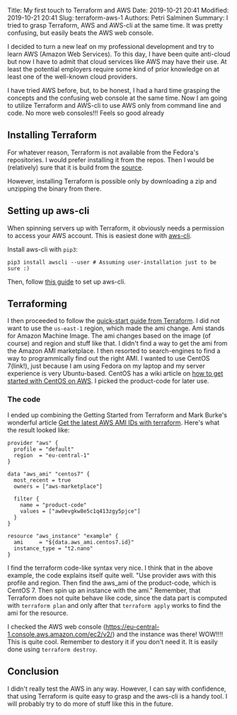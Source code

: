 Title: My first touch to Terraform and AWS 
Date: 2019-10-21 20:41
Modified: 2019-10-21 20:41
Slug: terraform-aws-1
Authors: Petri Salminen
Summary: I tried to grasp Terraform, AWS and AWS-cli at the same time. It was pretty confusing, but easily beats the AWS web console.

I decided to turn a new leaf on my professional development and try to learn AWS (Amazon Web Services). To this day, I have been quite anti-cloud but now I have to admit that cloud services like AWS may have their use. At least the potential employers require some kind of prior knowledge on at least one of the well-known cloud providers.

I have tried AWS before, but, to be honest, I had a hard time grasping the concepts and the confusing web console at the same time. Now I am going to utilize Terraform and AWS-cli to use AWS only from command line and code. No more web consoles!!! Feels so good already

## Installing Terraform

For whatever reason, Terraform is not available from the Fedora's repositories. I would prefer installing it from the repos. Then I would be (relatively) sure that it is build from the [source](https://github.com/hashicorp/terraform). 

However, installing Terraform is possible only by downloading a zip and unzipping the binary from there. 

## Setting up aws-cli

When spinning servers up with Terraform, it obviously needs a permission to access your AWS account. This is easiest done with [aws-cli](https://github.com/aws/aws-cli).

Install aws-cli with `pip3`:

```
pip3 install awscli --user # Assuming user-installation just to be sure :)
```

Then, follow [this guide](https://docs.aws.amazon.com/cli/latest/userguide/cli-chap-configure.html) to set up aws-cli. 

## Terraforming

I then proceeded to follow the [quick-start guide from Terraform](https://learn.hashicorp.com/terraform/getting-started/build). I did not want to use the `us-east-1` region, which made the ami change. Ami stands for Amazon Machine Image. The ami changes based on the image (of course) and region and stuff like that. I didn't find a way to get the ami from the Amazon AMI marketplace. I then resorted to search-engines to find a way to programmically find out the right AMI. I wanted to use CentOS 7(link!), just because I am using Fedora on my laptop and my server experience is very Ubuntu-based.  CentOS has a wiki article on [how to get started with CentOS on AWS](https://wiki.centos.org/Cloud/AWS). I picked the product-code for later use.

### The code

I ended up combining the Getting Started from Terraform and Mark Burke's wonderful article [Get the latest AWS AMI IDs with terraform](https://letslearndevops.com/2018/08/23/terraform-get-latest-centos-ami/). Here's what the result looked like:

```
provider "aws" {
  profile = "default"
  region  = "eu-central-1"
}

data "aws_ami" "centos7" {
  most_recent = true
  owners = ["aws-marketplace"]

  filter {
    name = "product-code"
    values = ["aw0evgkw8e5c1q413zgy5pjce"]
  }
}

resource "aws_instance" "example" {
  ami     = "${data.aws_ami.centos7.id}"
  instance_type = "t2.nano"
}
```

I find the terraform code-like syntax very nice. I think that in the above example, the code explains itself quite well. "Use provider aws with this profile and region. Then find the aws_ami of the product-code, which is CentOS 7. Then spin up an instance with the ami." Remember, that Terraform does not quite behave like code, since the data part is computed with `terraform plan` and only after that `terraform apply` works to find the ami for the resource. 

I checked the AWS web console (https://eu-central-1.console.aws.amazon.com/ec2/v2/) and the instance was there! WOW!!!! This is quite cool. Remember to destory it if you don't need it. It is easily done using `terraform destroy`.

## Conclusion

I didn't really test the AWS in any way. However, I can say with confidence, that using Terraform is quite easy to grasp and the aws-cli is a handy tool. I will probably try to do more of stuff like this in the future.
